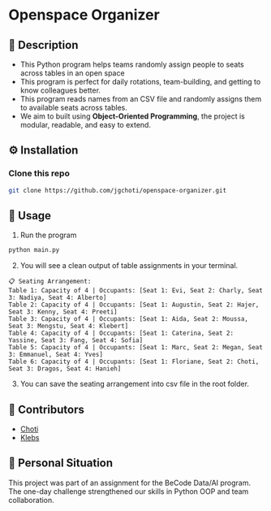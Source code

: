 # Openspace Organizer

## 💬 Description

- This Python program helps teams randomly assign people to seats across tables in an open space
- This program is perfect for daily rotations, team-building, and getting to know colleagues better.
- This program reads names from an CSV file and randomly assigns them to available seats across tables.
- We aim to built using **Object-Oriented Programming**, the project is modular, readable, and easy to extend.

## ⚙️ Installation

### Clone this repo

```bash
git clone https://github.com/jgchoti/openspace-organizer.git
```

## 🚀 Usage

1. Run the program

```bash
python main.py
```

2. You will see a clean output of table assignments in your terminal.

```
📋 Seating Arrangement:
Table 1: Capacity of 4 | Occupants: [Seat 1: Evi, Seat 2: Charly, Seat 3: Nadiya, Seat 4: Alberto]
Table 2: Capacity of 4 | Occupants: [Seat 1: Augustin, Seat 2: Hajer, Seat 3: Kenny, Seat 4: Preeti]
Table 3: Capacity of 4 | Occupants: [Seat 1: Aida, Seat 2: Moussa, Seat 3: Mengstu, Seat 4: Klebert]
Table 4: Capacity of 4 | Occupants: [Seat 1: Caterina, Seat 2: Yassine, Seat 3: Fang, Seat 4: Sofia]
Table 5: Capacity of 4 | Occupants: [Seat 1: Marc, Seat 2: Megan, Seat 3: Emmanuel, Seat 4: Yves]
Table 6: Capacity of 4 | Occupants: [Seat 1: Floriane, Seat 2: Choti, Seat 3: Dragos, Seat 4: Hanieh]
```

3. You can save  the seating arrangement into csv file in the root folder.

## 👥 Contributors

- [Choti](https://github.com/jgchoti)
- [Klebs](https://github.com/lkseier)

## 💬 Personal Situation

This project was part of an assignment for the BeCode Data/AI program. The one-day challenge strengthened our skills in Python OOP and team collaboration.
